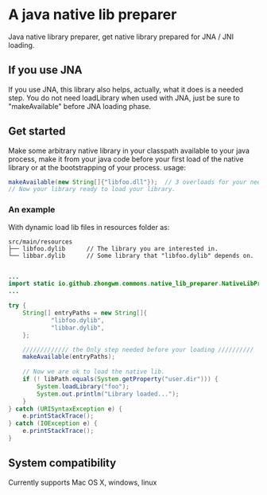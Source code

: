 # A java native lib preparer

Java native library preparer, get native library prepared for JNA / JNI loading.

## If you use JNA

If you use JNA, this library also helps, actually, what it does is a needed step.
You do not need loadLibrary when used with JNA, just be sure to "makeAvailable"
before JNA loading phase.


## Get started


Make some arbitrary native library in your classpath available to your java process, make it from
your java code before your first load of the native library or at the bootstrapping of your process.
usage:

```java
makeAvailable(new String[]{"libfoo.dll"});  // 3 overloads for your need.
// Now your library ready to load your library.
```

### An example

With dynamic load lib files in resources folder as:

```
src/main/resources
├── libfoo.dylib      // The library you are interested in.
└── libbar.dylib      // Some library that "libfoo.dylib" depends on.

``` 

```java 

...
import static io.github.zhongwm.commons.native_lib_preparer.NativeLibPreparer.makeAvailable;
...

try {
    String[] entryPaths = new String[]{
            "libfoo.dylib",
            "libbar.dylib",
    };

    ///////////// the Only step needed before your loading //////////
    makeAvailable(entryPaths);
    
    // Now we are ok to load the native lib.
    if (! libPath.equals(System.getProperty("user.dir"))) { 
        System.loadLibrary("foo");
        System.out.println("Library loaded...");
    }
} catch (URISyntaxException e) {
    e.printStackTrace();
} catch (IOException e) {
    e.printStackTrace();
}
```

## System compatibility

Currently supports Mac OS X, windows, linux 
